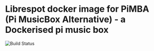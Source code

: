 # Librespot docker image for PiMBA (Pi MusicBox Alternative) - a Dockerised pi music box

![Build Status](https://github.com/endemics/pimba-librespot/workflows/build/badge.svg)
